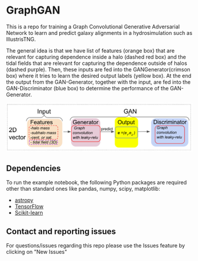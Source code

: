 # GraphGAN
This is a repo for training a Graph Convolutional Generative Adversarial Network to learn and predict galaxy alignments in a hydrosimulation such as IllustrisTNG.

The general
idea is that we have list of features (orange box) that are relevant
for capturing dependence inside a halo (dashed red box) and the
tidal fields that are relevant for capturing the dependence outside
of halos (dashed purple). Then, these inputs are fed into the GANGenerator(crimson box) where it tries to learn the desired output
labels (yellow box). At the end the output from the GAN-Generator,
together with the input, are fed into the GAN-Discriminator (blue
box) to determine the performance of the GAN-Generator.

![alt text](https://github.com/melon-lemon/GraphGAN/blob/main/diag_2d_f.png?raw=true)

## Dependencies

To run the example notebook, the following Python packages are required other than standard ones like pandas, numpy, scipy, matplotlib:

* [astropy](http://www.astropy.org)
* [TensorFlow](https://www.tensorflow.org/)
* [Scikit-learn](https://scikit-learn.org/)



## Contact and reporting issues
For questions/issues regarding this repo please use the Issues feature by clicking on "New Issues"
